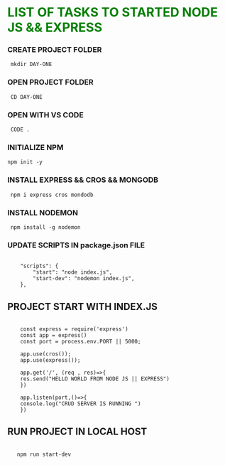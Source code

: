 # <span style="color: green"> LIST OF TASKS TO STARTED NODE JS && EXPRESS</span>

### CREATE PROJECT FOLDER

<pre><code> mkdir DAY-ONE </code></pre>

### OPEN PROJECT FOLDER

<pre><code> CD DAY-ONE </code></pre>

### OPEN WITH VS CODE

<pre><code> CODE .</code></pre>

### INITIALIZE NPM

<pre><code>npm init -y</code></pre>

### INSTALL EXPRESS && CROS && MONGODB

<pre><code> npm i express cros mondodb</code></pre>

### INSTALL NODEMON

<pre><code> npm install -g nodemon </code></pre>

### UPDATE SCRIPTS IN package.json FILE

<pre><code> 
    "scripts": {
        "start": "node index.js", 
        "start-dev": "nodemon index.js",
    },
</code></pre>

## PROJECT START WITH INDEX.JS

<pre><code> 
    const express = require('express')
    const app = express()
    const port = process.env.PORT || 5000;

    app.use(cros());
    app.use(express());

    app.get('/', (req , res)=>{
    res.send("HELLO WORLD FROM NODE JS || EXPRESS")
    })

    app.listen(port,()=>{
    console.log("CRUD SERVER IS RUNNING ")
    })
</code></pre>

## RUN PROJECT IN LOCAL HOST

<pre><code> 
   npm run start-dev
</code></pre>
